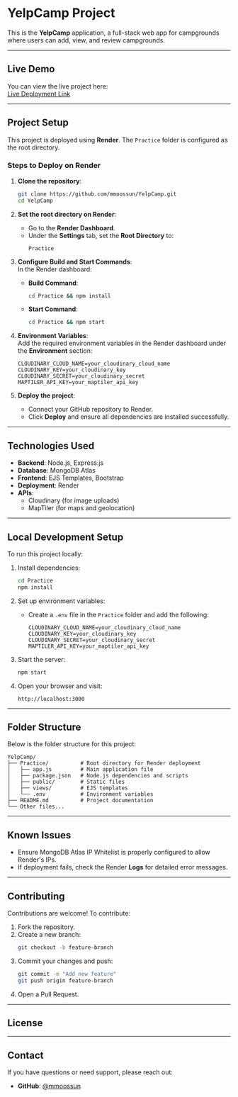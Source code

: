 # YelpCamp Project

This is the **YelpCamp** application, a full-stack web app for campgrounds where users can add, view, and review campgrounds.

---

## **Live Demo**
You can view the live project here:  
[Live Deployment Link](https://yelpcamp-cjsc.onrender.com)

---

## **Project Setup**

This project is deployed using **Render**. The `Practice` folder is configured as the root directory.

### **Steps to Deploy on Render**

1. **Clone the repository**:
   ```bash
   git clone https://github.com/mmoossun/YelpCamp.git
   cd YelpCamp
   ```

2. **Set the root directory on Render**:
   - Go to the **Render Dashboard**.
   - Under the **Settings** tab, set the **Root Directory** to:
     ```
     Practice
     ```

3. **Configure Build and Start Commands**:  
   In the Render dashboard:
   - **Build Command**:
     ```bash
     cd Practice && npm install
     ```
   - **Start Command**:
     ```bash
     cd Practice && npm start
     ```

4. **Environment Variables**:  
   Add the required environment variables in the Render dashboard under the **Environment** section:
   ```plaintext
   CLOUDINARY_CLOUD_NAME=your_cloudinary_cloud_name
   CLOUDINARY_KEY=your_cloudinary_key
   CLOUDINARY_SECRET=your_cloudinary_secret
   MAPTILER_API_KEY=your_maptiler_api_key
   ```

5. **Deploy the project**:  
   - Connect your GitHub repository to Render.  
   - Click **Deploy** and ensure all dependencies are installed successfully.

---

## **Technologies Used**
- **Backend**: Node.js, Express.js
- **Database**: MongoDB Atlas
- **Frontend**: EJS Templates, Bootstrap
- **Deployment**: Render
- **APIs**:
   - Cloudinary (for image uploads)
   - MapTiler (for maps and geolocation)

---

## **Local Development Setup**

To run this project locally:

1. Install dependencies:
   ```bash
   cd Practice
   npm install
   ```

2. Set up environment variables:
   - Create a `.env` file in the `Practice` folder and add the following:
     ```plaintext
     CLOUDINARY_CLOUD_NAME=your_cloudinary_cloud_name
     CLOUDINARY_KEY=your_cloudinary_key
     CLOUDINARY_SECRET=your_cloudinary_secret
     MAPTILER_API_KEY=your_maptiler_api_key
     ```

3. Start the server:
   ```bash
   npm start
   ```

4. Open your browser and visit:
   ```
   http://localhost:3000
   ```

---

## **Folder Structure**

Below is the folder structure for this project:

```plaintext
YelpCamp/
├── Practice/          # Root directory for Render deployment
│   ├── app.js         # Main application file
│   ├── package.json   # Node.js dependencies and scripts
│   ├── public/        # Static files
│   ├── views/         # EJS templates
│   └── .env           # Environment variables
├── README.md          # Project documentation
└── Other files...
```

---

## **Known Issues**
- Ensure MongoDB Atlas IP Whitelist is properly configured to allow Render's IPs.
- If deployment fails, check the Render **Logs** for detailed error messages.

---

## **Contributing**
Contributions are welcome! To contribute:

1. Fork the repository.
2. Create a new branch:
   ```bash
   git checkout -b feature-branch
   ```
3. Commit your changes and push:
   ```bash
   git commit -m "Add new feature"
   git push origin feature-branch
   ```
4. Open a Pull Request.

---

## **License**

---

## **Contact**
If you have questions or need support, please reach out:  
- **GitHub**: [@mmoossun](https://github.com/mmoossun)

